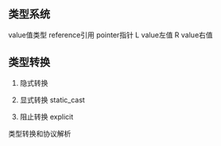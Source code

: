 ## 类型系统
value值类型
reference引用
pointer指针
L value左值
R value右值

## 类型转换
1. 隐式转换

2. 显式转换
static_cast

3. 阻止转换
explicit

类型转换和协议解析